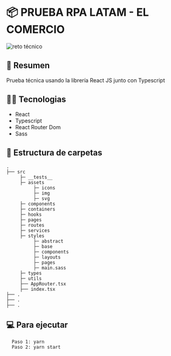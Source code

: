 # 📦 PRUEBA RPA LATAM - EL COMERCIO

![reto técnico](https://i.imgur.com/kCC9BTB.png)

## 📝 Resumen

Prueba técnica usando la librería React JS junto con Typescript

## 👨‍💻 Tecnologias

- React
- Typescript
- React Router Dom
- Sass

## 🧐 Estructura de carpetas

```
.
├── src
     ├─ __tests__
     ├─ assets
          ├─ icons
          ├─ img
          ├─ svg
     ├─ components
     ├─ containers
     ├─ hooks
     ├─ pages
     ├─ routes
     ├─ services
     ├─ styles
          ├─ abstract
          ├─ base
          ├─ components
          ├─ layouts
          ├─ pages
          ├─ main.sass
     ├─ types
     ├─ utils
     ├── AppRouter.tsx
     ├── index.tsx
├── .
├── .
├── .

```

## 💻 Para ejecutar

```
  Paso 1: yarn
  Paso 2: yarn start
```

